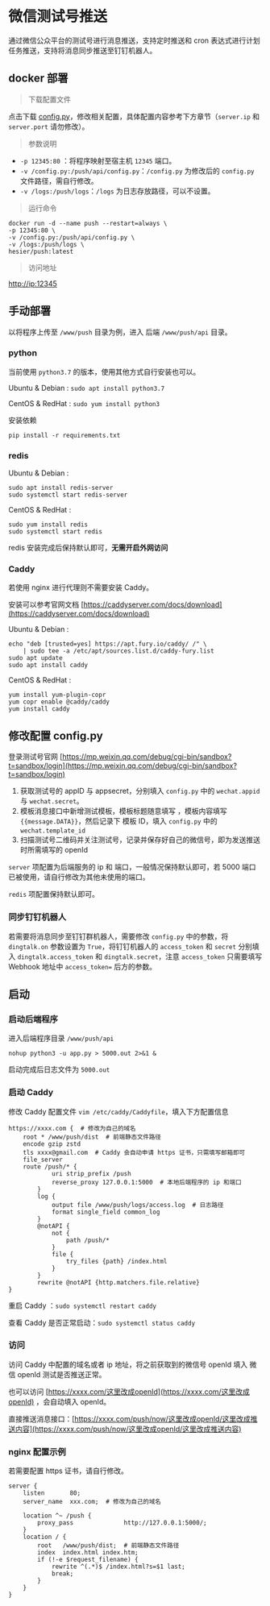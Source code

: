 # 微信测试号推送

通过微信公众平台的测试号进行消息推送，支持定时推送和 cron 表达式进行计划任务推送，支持将消息同步推送至钉钉机器人。

## docker 部署

> 下载配置文件

点击下载 [config.py](https://github.com/hesier/Push/raw/master/api/config.py)，修改相关配置，具体配置内容参考下方章节（`server.ip` 和 `server.port` 请勿修改）。

> 参数说明

- `-p 12345:80` ：将程序映射至宿主机 `12345` 端口。
- `-v /config.py:/push/api/config.py`：`/config.py` 为修改后的 `config.py` 文件路径，需自行修改。
- `-v /logs:/push/logs`：`/logs` 为日志存放路径，可以不设置。

> 运行命令

```shell
docker run -d --name push --restart=always \
-p 12345:80 \
-v /config.py:/push/api/config.py \
-v /logs:/push/logs \
hesier/push:latest
```

> 访问地址

[http://ip:12345](http://ip:12345)

## 手动部署

以将程序上传至 `/www/push` 目录为例，进入 后端 `/www/push/api` 目录。

### python

当前使用 `python3.7` 的版本，使用其他方式自行安装也可以。

Ubuntu & Debian : `sudo apt install python3.7`

CentOS & RedHat :  `sudo yum install python3`

安装依赖

```shell
pip install -r requirements.txt
```

### redis

Ubuntu & Debian : 
```shell
sudo apt install redis-server
sudo systemctl start redis-server
```

CentOS & RedHat : 
```shell
sudo yum install redis
sudo systemctl start redis
```

redis 安装完成后保持默认即可，**无需开启外网访问**

### Caddy

若使用 nginx 进行代理则不需要安装 Caddy。

安装可以参考官网文档 [https://caddyserver.com/docs/download](https://caddyserver.com/docs/download)

Ubuntu & Debian : 
```shell
echo "deb [trusted=yes] https://apt.fury.io/caddy/ /" \
    | sudo tee -a /etc/apt/sources.list.d/caddy-fury.list
sudo apt update
sudo apt install caddy
```

CentOS & RedHat :
```shell
yum install yum-plugin-copr
yum copr enable @caddy/caddy
yum install caddy
```

## 修改配置 config.py

登录测试号官网 [https://mp.weixin.qq.com/debug/cgi-bin/sandbox?t=sandbox/login](https://mp.weixin.qq.com/debug/cgi-bin/sandbox?t=sandbox/login)

1. 获取测试号的 appID 与 appsecret，分别填入 `config.py` 中的 `wechat.appid` 与 `wechat.secret`。 
2. 模板消息接口中新增测试模板，模板标题随意填写 ，模板内容填写 `{{message.DATA}}`，然后记录下 模板 ID，填入 `config.py` 中的 `wechat.template_id`
3. 扫描测试号二维码并关注测试号，记录并保存好自己的微信号，即为发送推送时所需填写的 openId

`server` 项配置为后端服务的 ip 和 端口，一般情况保持默认即可，若 5000 端口已被使用，请自行修改为其他未使用的端口。

`redis` 项配置保持默认即可。

### 同步钉钉机器人

若需要将消息同步至钉钉群机器人，需要修改 `config.py` 中的参数，将 `dingtalk.on` 参数设置为 `True`，将钉钉机器人的 `access_token` 和 `secret` 分别填入 `dingtalk.access_token` 和 `dingtalk.secret`，注意 `access_token` 只需要填写 Webhook 地址中 `access_token=` 后方的参数。

## 启动

### 启动后端程序

进入后端程序目录 `/www/push/api`

```shell
nohup python3 -u app.py > 5000.out 2>&1 &
```

启动完成后日志文件为 `5000.out`

### 启动 Caddy

修改 Caddy 配置文件 `vim /etc/caddy/Caddyfile`，填入下方配置信息

```
https://xxxx.com {  # 修改为自己的域名
	root * /www/push/dist  # 前端静态文件路径
	encode gzip zstd
	tls xxxx@gmail.com  # Caddy 会自动申请 https 证书，只需填写邮箱即可
	file_server
	route /push/* {
            uri strip_prefix /push
            reverse_proxy 127.0.0.1:5000  # 本地后端程序的 ip 和端口
        }
        log {
            output file /www/push/logs/access.log  # 日志路径
            format single_field common_log
        }
        @notAPI {
            not {
                path /push/*
            }
            file {
                try_files {path} /index.html
            }
        }
        rewrite @notAPI {http.matchers.file.relative}
}
```

重启 Caddy ：`sudo systemctl restart caddy`

查看 Caddy 是否正常启动：`sudo systemctl status caddy`

### 访问

访问 Caddy 中配置的域名或者 ip 地址，将之前获取到的微信号 openId 填入 微信 openId 测试是否推送正常。

也可以访问 [https://xxxx.com/这里改成openId](https://xxxx.com/这里改成openId) ，会自动填入 openId。

直接推送消息接口：[https://xxxx.com/push/now/这里改成openId/这里改成推送内容](https://xxxx.com/push/now/这里改成openId/这里改成推送内容) 

### nginx 配置示例

若需要配置 https 证书，请自行修改。

```
server {
    listen       80;
    server_name  xxx.com;  # 修改为自己的域名

    location ^~ /push {
        proxy_pass              http://127.0.0.1:5000/;
    }
    location / {
        root   /www/push/dist;  # 前端静态文件路径
        index  index.html index.htm;
        if (!-e $request_filename) {
            rewrite ^(.*)$ /index.html?s=$1 last;
            break;
        }
    }
}
```